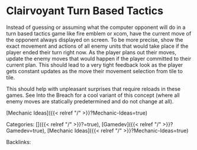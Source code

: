 # Clairvoyant Turn Based Tactics

Instead of guessing or assuming what the computer opponent will do in a turn
based tactics game like fire emblem or xcom, have the current move of the
opponent always displayed on screen.  To be more precise, show the exact
movement and actions of all enemy units that would take place if the player
ended their turn right now.  As the player plans out their moves, update the
enemy moves that would happen if the player committed to their current plan.
This should lead to a very tight feedback look as the player gets constant
updates as the move their movement selection from tile to tile.

This should help with unpleasant surprises that require reloads in these games.
See Into the Breach for a cool variant of this concept (where all enemy moves
are statically predetermined and do not change at all).








[Mechanic Ideas]({{< relref "/" >}}?Mechanic-Ideas=true)


Categories: []({{< relref "/" >}}?=true),
[Gamedev]({{< relref "/" >}}?Gamedev=true),
[Mechanic Ideas]({{< relref "/" >}}?Mechanic-Ideas=true)

Backlinks: 